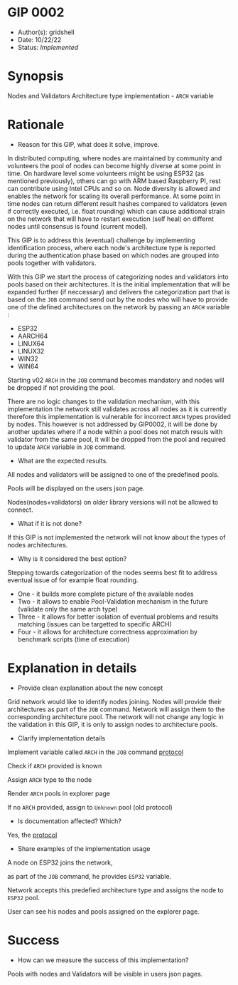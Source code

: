 # GIP 0002

- Author(s): gridshell
- Date: 10/22/22
- Status: *Implemented*

# Synopsis
Nodes and Validators Architecture type implementation - `ARCH` variable

# Rationale
- Reason for this GIP, what does it solve, improve. 

In distributed computing, where nodes are maintained by community and volunteers the pool of nodes can become highly diverse at some point in time. On hardware level some volunteers might be using ESP32 (as mentioned previously), others can go with ARM based Raspberry PI, rest can contribute using Intel CPUs and so on. Node diversity is allowed and enables the network for scaling its overall performance. At some point in time nodes can return different result hashes compared to validators (even if correctly executed, i.e. float rounding) which can cause additional strain on the network that will have to restart execution (self heal) on differnt nodes until consensus is found (current model).

This GIP is to address this (eventual) challenge by implementing identification process, where each node's architecture type is reported during the authentication phase based on which nodes are grouped into pools together with validators. 

With this GIP we start the process of categorizing nodes and validators into pools based on their architectures.
It is the initial implementation that will be expanded further (if neccessary) and delivers the categorization part 
that is based on the `JOB` command send out by the nodes who will have to provide one of the defined architectures on the network by passing an `ARCH` variable :

- ESP32
- AARCH64
- LINUX64
- LINUX32
- WIN32
- WIN64

Starting v02 `ARCH` in the `JOB` command becomes mandatory and nodes will be dropped if not providing the pool.

There are no logic changes to the validation mechanism, with this implementation the network still validates across all nodes as it is currently therefore this implementation is vulnerable for incorrect `ARCH` types provided by nodes. This however is not addressed by GIP0002, it will be done by another updates where if a node within a pool does not match resuls with validator from the same pool, it will be dropped from the pool and required to update `ARCH` variable in `JOB` command.

- What are the expected results.

All nodes and validators will be assigned to one of the predefined pools.

Pools will be displayed on the users json page.

Nodes(nodes+validators) on older library versions will not be allowed to connect.


- What if it is not done?

If this GIP is not implemented the network will not know about the types of nodes architectures.

- Why is it considered the best option?

Stepping towards categorization of the nodes seems best fit to address eventual issue of for example float rounding.

- One - it builds more complete picture of the available nodes 
- Two - it allows to enable Pool-Validation mechanism in the future (validate only the same arch type)
- Three - it allows for better isolation of eventual problems and results matching (issues can be targetted to specific ARCH) 
- Four - it allows for architecture correctness approximation by benchmark scripts (time of execution)

# Explanation in details
- Provide clean explanation about the new concept

Grid network would like to identify nodes joining.
Nodes will provide their architectures as part of the `JOB` command.
Network will assign them to the corresponding architecture pool.
The network will not change any logic in the validation in this GIP, it is only to assign nodes to architecture pools.


- Clarify implementation details

Implement variable called `ARCH` in the `JOB` command [protocol](https://github.com/invpe/gridshell/tree/main/Documentation/WorkProtocol)

 Check if `ARCH` provided is known
 
 Assign `ARCH` type to the node
 
 Render `ARCH` pools in explorer page
 
 If no `ARCH` provided, assign to `Unknown` pool (old protocol)
 

- Is documentation affected? Which?

Yes, the [protocol](https://github.com/invpe/gridshell/tree/main/Documentation/WorkProtocol)


- Share examples of the implementation usage
  
A node on ESP32 joins the network,

as part of the `JOB` command, he provides `ESP32` variable.

Network accepts this predefied architecture type and assigns the node to `ESP32` pool.

User can see his nodes and pools assigned on the explorer page.

# Success
- How can we measure the success of this implementation?

Pools with nodes and Validators will be visible in 
users json pages. 

